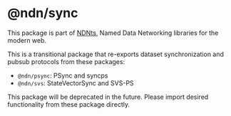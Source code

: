 # @ndn/sync

This package is part of [NDNts](https://yoursunny.com/p/NDNts/), Named Data Networking libraries for the modern web.

This is a transitional package that re-exports dataset synchronization and pubsub protocols from these packages:

* `@ndn/psync`: PSync and syncps
* `@ndn/svs`: StateVectorSync and SVS-PS

This package will be deprecated in the future.
Please import desired functionality from these package directly.
